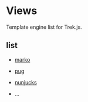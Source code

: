 # Views

Template engine list for Trek.js.

## list

* [marko](packages/marko)

* [pug](packages/pug)

* [nunjucks](packages/nunjucks)

* ...

